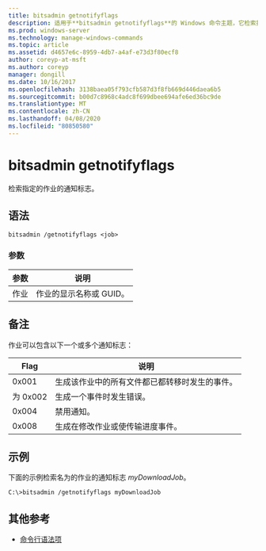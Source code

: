 ```yaml
---
title: bitsadmin getnotifyflags
description: 适用于**bitsadmin getnotifyflags**的 Windows 命令主题，它检索指定作业的通知标志。
ms.prod: windows-server
ms.technology: manage-windows-commands
ms.topic: article
ms.assetid: d4657e6c-8959-4db7-a4af-e73d3f80ecf8
author: coreyp-at-msft
ms.author: coreyp
manager: dongill
ms.date: 10/16/2017
ms.openlocfilehash: 3138baea05f793cfb587d3f8fb669d446daea6b5
ms.sourcegitcommit: b00d7c8968c4adc8f699dbee694afe6ed36bc9de
ms.translationtype: MT
ms.contentlocale: zh-CN
ms.lasthandoff: 04/08/2020
ms.locfileid: "80850580"
---
```

# <a name="bitsadmin-getnotifyflags"></a>bitsadmin getnotifyflags

检索指定的作业的通知标志。

## <a name="syntax"></a>语法

```
bitsadmin /getnotifyflags <job>
```

### <a name="parameters"></a>参数

| 参数 | 说明 |
| -------------- | -------------- |
| 作业 | 作业的显示名称或 GUID。 |

## <a name="remarks"></a>备注

作业可以包含以下一个或多个通知标志：

| Flag | 说明 |
| ----- | ----- |
| 0x001 | 生成该作业中的所有文件都已都转移时发生的事件。 |
| 为 0x002 | 生成一个事件时发生错误。 |
| 0x004 | 禁用通知。 |
| 0x008 | 生成在修改作业或使传输进度事件。 |

## <a name="examples"></a><a name=BKMK_examples></a>示例

下面的示例检索名为的作业的通知标志 *myDownloadJob*。

```
C:\>bitsadmin /getnotifyflags myDownloadJob
```

## <a name="additional-references"></a>其他参考

- [命令行语法项](command-line-syntax-key.md)